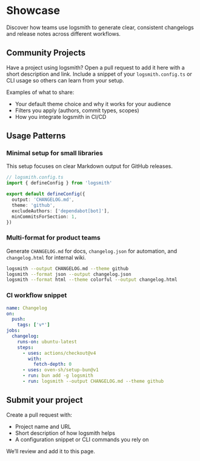 # Showcase

Discover how teams use logsmith to generate clear, consistent changelogs and release notes across different workflows.

## Community Projects

Have a project using logsmith? Open a pull request to add it here with a short description and link. Include a snippet of your `logsmith.config.ts` or CLI usage so others can learn from your setup.

Examples of what to share:

- Your default theme choice and why it works for your audience
- Filters you apply (authors, commit types, scopes)
- How you integrate logsmith in CI/CD

## Usage Patterns

### Minimal setup for small libraries

This setup focuses on clear Markdown output for GitHub releases.

```typescript
// logsmith.config.ts
import { defineConfig } from 'logsmith'

export default defineConfig({
  output: 'CHANGELOG.md',
  theme: 'github',
  excludeAuthors: ['dependabot[bot]'],
  minCommitsForSection: 1,
})
```

### Multi-format for product teams

Generate `CHANGELOG.md` for docs, `changelog.json` for automation, and `changelog.html` for internal wiki.

```bash
logsmith --output CHANGELOG.md --theme github
logsmith --format json --output changelog.json
logsmith --format html --theme colorful --output changelog.html
```

### CI workflow snippet

```yaml
name: Changelog
on:
  push:
    tags: ['v*']
jobs:
  changelog:
    runs-on: ubuntu-latest
    steps:
      - uses: actions/checkout@v4
        with:
          fetch-depth: 0
      - uses: oven-sh/setup-bun@v1
      - run: bun add -g logsmith
      - run: logsmith --output CHANGELOG.md --theme github
```

## Submit your project

Create a pull request with:

- Project name and URL
- Short description of how logsmith helps
- A configuration snippet or CLI commands you rely on

We’ll review and add it to this page.
